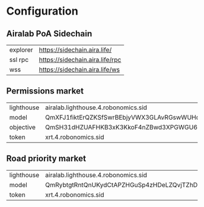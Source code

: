 Configuration
=============

Airalab PoA Sidechain
---------------------
|             |                                 |
| ------------| ------------------------------- |
| explorer    | https://sidechain.aira.life/    |
| ssl rpc     | https://sidechain.aira.life/rpc |
| wss         | https://sidechain.aira.life/ws  |

Permissions market
------------------

|               |                                                |
| ------------- | ---------------------------------------------- |
| lighthouse    | airalab.lighthouse.4.robonomics.sid            |
| model         | QmXFJ1fiktErQZKSfSwrBEbjyVWX3GLAvRGswWUHdeKBfE |
| objective     | QmSH31dHZUAFHKB3xK3KkoF4nZBwd3XPGWGU6ZGxye974R |
| token         | xrt.4.robonomics.sid                           |

Road priority market
--------------------

|               |                                                |
| ------------- | ---------------------------------------------- |
| lighthouse    | airalab.lighthouse.4.robonomics.sid            |
| model         | QmRybtgtRntQnUKydCtAPZHGuSp4zHDeLZQvjTZhDKGxrF |
| token         | xrt.4.robonomics.sid                           |
